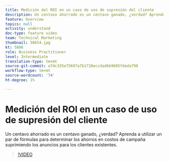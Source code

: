 ```yaml
---
title: Medición del ROI en un caso de uso de supresión del cliente
description: Un centavo ahorrado es un centavo ganado, ¿verdad? Aprenda a utilizar un par de fórmulas para determinar los ahorros en costos de campaña suprimiendo los anuncios para los clientes existentes.
feature: Overview
topics: null
activity: understand
doc-type: feature video
team: Technical Marketing
thumbnail: 36654.jpg
kt: 5806
role: Business Practitioner
level: Intermediate
translation-type: tm+mt
source-git-commit: a7dc335e75697a7b1720eccdadbb9605fdeda798
workflow-type: tm+mt
source-wordcount: '74'
ht-degree: 1%

---
```



# Medición del ROI en un caso de uso de supresión del cliente

Un centavo ahorrado es un centavo ganado, ¿verdad? Aprenda a utilizar un par de fórmulas para determinar los ahorros en costos de campaña suprimiendo los anuncios para los clientes existentes.

>[!VIDEO](https://video.tv.adobe.com/v/36654/?quality=12&learn=on)
